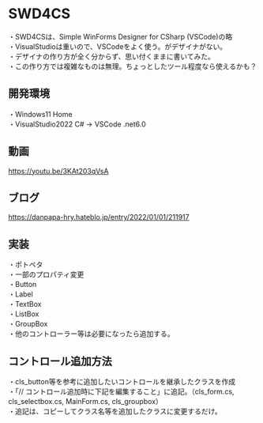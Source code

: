 # SWD4CS
 ・SWD4CSは、Simple WinForms Designer for CSharp (VSCode)の略  
 ・VisualStudioは重いので、VSCodeをよく使う。がデザイナがない。  
 ・デザイナの作り方が全く分からず、思い付くままに書いてみた。  
 ・この作り方では複雑なものは無理。ちょっとしたツール程度なら使えるかも？
  
## 開発環境
 ・Windows11 Home  
 ・VisualStudio2022 C# → VSCode .net6.0
 
## 動画
 https://youtu.be/3KAt203qVsA
 
## ブログ
 https://danpapa-hry.hateblo.jp/entry/2022/01/01/211917
 
## 実装
 ・ポトペタ  
 ・一部のプロパティ変更  
 ・Button  
 ・Label  
 ・TextBox  
 ・ListBox  
 ・GroupBox  
 ・他のコントローラー等は必要になったら追加する。

## コントロール追加方法
 ・cls_button等を参考に追加したいコントロールを継承したクラスを作成  
 ・「// コントロール追加時に下記を編集すること」に追記。（cls_form.cs, cls_selectbox.cs, MainForm.cs, cls_groupbox）  
 ・追記は、コピーしてクラス名等を追加したクラスに変更するだけ。
